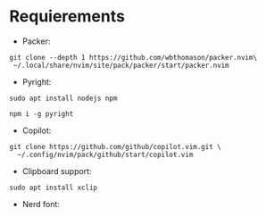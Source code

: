 # Requierements

- Packer:
```
git clone --depth 1 https://github.com/wbthomason/packer.nvim\
 ~/.local/share/nvim/site/pack/packer/start/packer.nvim
```

- Pyright:
```
sudo apt install nodejs npm
```
```
npm i -g pyright
```

- Copilot:
```
git clone https://github.com/github/copilot.vim.git \
  ~/.config/nvim/pack/github/start/copilot.vim
```

- Clipboard support:
```
sudo apt install xclip
```

- Nerd font:

